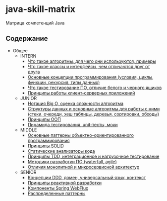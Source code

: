 # java-skill-matrix

Матрица компетенций Java

## Содержание

- Общее
    - INTERN
        - [Что такое алгоритмы, для чего они используются, примеры](Общее/INTERN/Что%20такое%20алгоритмы,%20для%20чего%20они%20используются,%20примеры.md)
        - [Что такое классы и интерфейсы, чем отличаются друг от друга](Общее/INTERN/Что%20такое%20классы%20и%20интерфейсы,%20чем%20отличаются%20друг%20от%20друга.md)
        - [Основные концепции программирования  (условия, циклы, функции, рекурсия, типы данных)](Общее/INTERN/Основные%20концепции%20программирования%20(условия,%20циклы,%20функции,%20рекурсия,%20типы%20данных).md)
        - [Что такое тестирование ПО, отличие белого и черного ящиков](Общее/INTERN/Что%20такое%20тестирование%20ПО,%20отличие%20белого%20и%20черного%20ящиков.md)
        - [Принципы работы клиент-серверных приложений](Общее/INTERN/Принципы%20работы%20клиент-серверных%20приложений.md)
    - JUNIOR
        - [Нотация Big O, оценка сложности алгоритма](Общее/JUNIOR/Нотация%20Big%20O,%20оценка%20сложности%20алгоритма.md)
        - [Структуры данных и основные алгоритмы для работы с ними (стеки, очереди, хеш таблицы, деревья, сортировки, обходы)](Общее/JUNIOR/Структуры%20данных%20и%20основные%20алгоритмы%20для%20работы%20с%20ними.%20Стеки,%20очереди,%20хеш%20таблицы,%20деревья,%20сортировки,%20обходы.md)
        - [Принципы ООП](Общее/JUNIOR/Принципы%20ООП.md)
        - [Пирамида тестирования, unit-тесты, моки](Общее/JUNIOR/Пирамида%20тестирования,%20unit-тесты,%20моки.md)
    - MIDDLE
        - [Основные паттерны объектно-ориентированного программирования](Общее/MIDDLE/Основные%20паттерны%20объектно-ориентированного%20программирования.md)
        - [Принципы SOLID](Общее/MIDDLE/Принципы%20SOLID.md)
        - [Статические анализаторы кода](Общее/MIDDLE/Статические%20анализаторы%20кода.md)
        - [Принципы TDD, интеграционное и нагрузочное тестирование](Общее/MIDDLE/Принципы%20TDD.md)
        - [Методики разработки ПО (waterfall, agile)](Общее/MIDDLE/Методики%20разработки%20ПО.md)
        - [Отличия монолитной и микросервисной архитектур](Общее/MIDDLE/Монолит%20и%20микросервисы.md)
    - SENIOR
        - [Концепции DDD, домен, универсальный язык, контекст](Общее/SENIOR/DDD.md)
        - [Принципы реактивной разработки](Общее/SENIOR/Реактивная%20разработка.md)
        - [Компоненты Spring WebFlux](Общее/SENIOR/Компоненты%20Spring%20WebFlux.md)
        - [Распределенные паттерны](Общее/SENIOR/Распределенные%20паттерны.md)